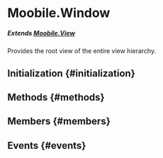 Moobile.Window
================================================================================

##### Extends [Moobile.View](../View/View.md)

Provides the root view of the entire view hierarchy.

Initialization {#initialization}
--------------------------------------------------------------------------------

Methods {#methods}
--------------------------------------------------------------------------------


Members {#members}
--------------------------------------------------------------------------------


Events {#events}
--------------------------------------------------------------------------------
